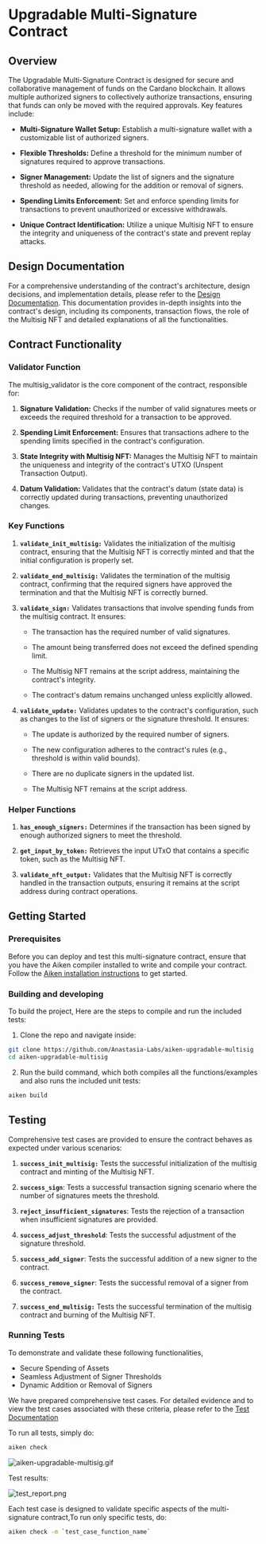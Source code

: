 # Upgradable Multi-Signature Contract

## Overview

The Upgradable Multi-Signature Contract is designed for secure and collaborative management of funds on the Cardano blockchain. It allows multiple authorized signers to collectively authorize transactions, ensuring that funds can only be moved with the required approvals. Key features include:

- **Multi-Signature Wallet Setup:** Establish a multi-signature wallet with a customizable list of authorized signers.

- **Flexible Thresholds:** Define a threshold for the minimum number of signatures required to approve transactions.

- **Signer Management:** Update the list of signers and the signature threshold as needed, allowing for the addition or removal of signers.

- **Spending Limits Enforcement:** Set and enforce spending limits for transactions to prevent unauthorized or excessive withdrawals.

- **Unique Contract Identification:** Utilize a unique Multisig NFT to ensure the integrity and uniqueness of the contract's state and prevent replay attacks.

## Design Documentation

For a comprehensive understanding of the contract's architecture, design
decisions, and implementation details, please refer to the
[Design Documentation](/docs/design-specs/upgradable-multi-sig.pdf). This
documentation provides in-depth insights into the contract's design, including
its components, transaction flows, the role of the Multisig NFT and detailed explanations of all the functionalities.

## Contract Functionality

### Validator Function

The multisig_validator is the core component of the contract, responsible for:

1. **Signature Validation:** Checks if the number of valid signatures meets or exceeds the required threshold for a transaction to be approved.

2. **Spending Limit Enforcement:** Ensures that transactions adhere to the spending limits specified in the contract's configuration.
3. **State Integrity with Multisig NFT:** Manages the Multisig NFT to maintain the uniqueness and integrity of the contract's UTXO (Unspent Transaction Output).
4. **Datum Validation:** Validates that the contract's datum (state data) is correctly updated during transactions, preventing unauthorized changes.

### Key Functions

1. **`validate_init_multisig:`** Validates the initialization of the multisig contract, ensuring that the Multisig NFT is correctly minted and that the initial configuration is properly set.

2. **`validate_end_multisig:`** Validates the termination of the multisig contract, confirming that the required signers have approved the termination and that the Multisig NFT is correctly burned.

3. **`validate_sign:`** Validates transactions that involve spending funds from the multisig contract. It ensures:

   - The transaction has the required number of valid signatures.

   - The amount being transferred does not exceed the defined spending limit.
   - The Multisig NFT remains at the script address, maintaining the contract's integrity.
   - The contract's datum remains unchanged unless explicitly allowed.

4. **`validate_update:`** Validates updates to the contract's configuration, such as changes to the list of signers or the signature threshold. It ensures:

   - The update is authorized by the required number of signers.

   - The new configuration adheres to the contract's rules (e.g., threshold is within valid bounds).
   - There are no duplicate signers in the updated list.
   - The Multisig NFT remains at the script address.

### Helper Functions

1. **`has_enough_signers:`** Determines if the transaction has been signed by enough authorized signers to meet the threshold.

2. **`get_input_by_token:`** Retrieves the input UTxO that contains a specific token, such as the Multisig NFT.

3. **`validate_nft_output:`** Validates that the Multisig NFT is correctly handled in the transaction outputs, ensuring it remains at the script address during contract operations.

## Getting Started

### Prerequisites

Before you can deploy and test this multi-signature contract, ensure that you
have the Aiken compiler installed to write and compile your contract. Follow the
[Aiken installation instructions](https://aiken-lang.org/installation-instructions)
to get started.

### Building and developing

To build the project, Here are the steps to compile and run the included tests:

1. Clone the repo and navigate inside:

```bash
git clone https://github.com/Anastasia-Labs/aiken-upgradable-multisig
cd aiken-upgradable-multisig
```

2. Run the build command, which both compiles all the functions/examples and
   also runs the included unit tests:

```sh
aiken build
```

## Testing

Comprehensive test cases are provided to ensure the contract behaves as expected under various scenarios:

1. **`success_init_multisig:`** Tests the successful initialization of the multisig contract and minting of the Multisig NFT.

2. **`success_sign`**: Tests a successful transaction signing scenario where the
   number of signatures meets the threshold.
3. **`reject_insufficient_signatures`**: Tests the rejection of a transaction
   when insufficient signatures are provided.
4. **`success_adjust_threshold`**: Tests the successful adjustment of the
   signature threshold.
5. **`success_add_signer`**: Tests the successful addition of a new signer to
   the contract.
6. **`success_remove_signer`**: Tests the successful removal of a signer from
   the contract.
7. **`success_end_multisig:`** Tests the successful termination of the multisig contract and burning of the Multisig NFT.


### Running Tests

To demonstrate and validate these following functionalities,

- Secure Spending of Assets
- Seamless Adjustment of Signer Thresholds
- Dynamic Addition or Removal of Signers

We have prepared comprehensive test cases. For detailed evidence and to view the
test cases associated with these criteria, please refer to the
[Test Documentation](/TEST-README)

To run all tests, simply do:

```sh
aiken check
```

![aiken-upgradable-multisig.gif](/assets/images/aiken-upgradable-multisig.gif)

Test results:

![test_report.png](/assets/images/test_report.png)

Each test case is designed to validate specific aspects of the multi-signature
contract,To run only specific tests, do:

```sh
aiken check -m `test_case_function_name`
```

